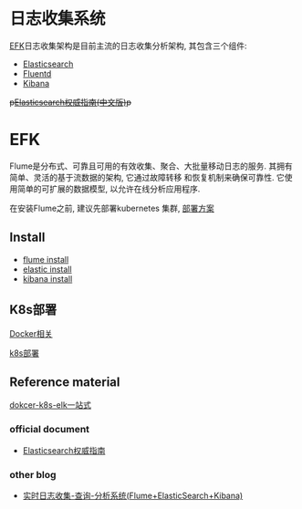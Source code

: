 # 日志收集系统

[EFK](doc/k8s/plugins/EFK/efk.md)日志收集架构是目前主流的日志收集分析架构, 其包含三个组件:
- [Elasticsearch](doc/Elasticsearch/prepare.md)
- [Fluentd](doc/fluentd/prepare.md)
- [Kibana](doc/kibana/prepare.md)


~~p[Elasticsearch权威指南(中文版)](https://www.gitbook.com/book/looly/elasticsearch-the-definitive-guide-cn/details)p~~

# EFK

Flume是分布式、可靠且可用的有效收集、聚合、大批量移动日志的服务. 其拥有简单、灵活的基于流数据的架构, 它通过故障转移
和恢复机制来确保可靠性. 它使用简单的可扩展的数据模型, 以允许在线分析应用程序. 

在安装Flume之前, 建议先部署kubernetes 集群, [部署方案](#K8s部署)

## Install
- [flume install](doc/fluentd/install.md)
- [elastic install](doc/elastic%20search/install.md)
- [kibana install](doc/kibana/install.md)

## K8s部署
[Docker相关](doc/docker/docker.md)

[k8s部署](doc/k8s/k8s%20deployment.md)


## Reference material
[dokcer-k8s-elk一站式](https://www.qikqiak.com/k8s-book/)

### official document
- [Elasticsearch权威指南](https://www.elastic.co/guide/cn/elasticsearch/guide/current/index.html)

### other blog
- [实时日志收集-查询-分析系统(Flume+ElasticSearch+Kibana)](https://yq.aliyun.com/articles/601055)